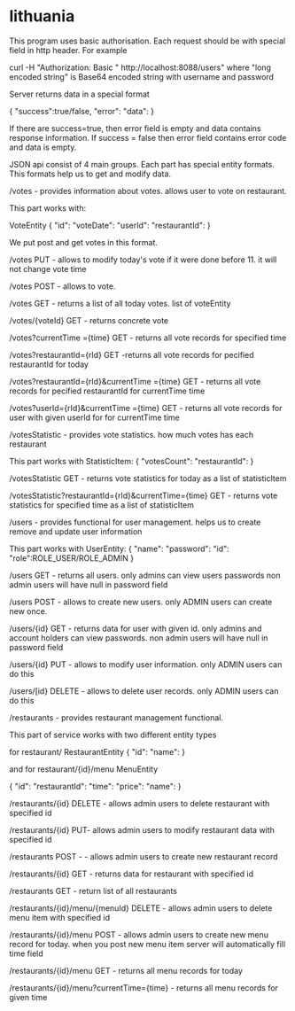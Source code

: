 # lithuania
This program uses basic authorisation. Each request should be with special field in http header. For example

curl -H "Authorization: Basic <long encoded string>" http://localhost:8088/users" where "long encoded string"
is Base64 encoded string with username and password

Server returns data in a special format

{
"success":true/false,
"error":<error text here>
"data":<response data>
}

If there are success=true, then error field is empty and data contains response information.
If success = false then error field contains error code and data is empty.

JSON api consist of 4 main groups. Each part has special entity formats. This formats help us to get and modify data.

/votes   - provides information about votes. allows user to vote on restaurant.

This part works with:

VoteEntity
{
"id":<int>
"voteDate":<long>
"userId":<int>
"restaurantId":<int>
}

We put post and get votes in this format.

/votes PUT - allows to modify today's vote if it were done before 11. it will not change vote time

/votes POST - allows to vote.

/votes GET - returns a list of all today votes. list of voteEntity

/votes/{voteId} GET - returns concrete vote

/votes?currentTime ={time} GET - returns all vote records for specified time

/votes?restaurantId={rId} GET -returns all vote records for pecified restaurantId for today

/votes?restaurantId={rId}&currentTime ={time} GET - returns all vote records for pecified restaurantId for currentTime time

/votes?userId={rId}&currentTime ={time} GET - returns all vote records for user with given userId for for currentTime time

/votesStatistic - provides vote statistics. how much votes has each restaurant


This part works with
StatisticItem:
{
"votesCount":<int>
"restaurantId":<int>
}

/votesStatistic GET - returns vote statistics for today as a list of statisticItem

/votesStatistic?restaurantId={rId}&currentTime={time} GET - returns vote statistics for specified time as a list of statisticItem

/users - provides functional for user management. helps us to create remove and update user information

This part works with
UserEntity:
{
"name":<string>
"password":<string>
"id":<int>
"role":ROLE_USER/ROLE_ADMIN
}


/users GET - returns all users. only admins can view users passwords non admin users will have null in password field

/users POST - allows to create new users. only ADMIN users can create new once.

/users/{id} GET - returns data for user with given id. only admins and account holders can view passwords.
non admin users will have null in password field

/users/{id} PUT - allows to modify user information. only ADMIN users can do this

/users/[id} DELETE - allows to delete user records. only ADMIN users can do this

/restaurants - provides restaurant management functional.

This part of service works with two different entity types

for restaurant/
RestaurantEntity
{
"id":<int>
"name":<string>
}

and for restaurant/{id}/menu
MenuEntity

{
"id":<int>
"restaurantId":<int>
"time":<long>
"price":<int>
"name":<string>
}

/restaurants/{id} DELETE - allows admin users to delete restaurant with specified id

/restaurants/{id} PUT- allows admin users to modify restaurant data with specified id

/restaurants POST - - allows admin users to create new restaurant record

/restaurants/{id} GET - returns data for restaurant with specified id

/restaurants GET - return list of all restaurants


/restaurants/{id}/menu/{menuId} DELETE - allows admin users to delete menu item with specified id

/restaurants/{id}/menu POST - allows admin users to create new menu record for today. when you post new menu item server
will automatically fill time field

/restaurants/{id}/menu GET - returns all menu records for today

/restaurants/{id}/menu?currentTime={time} - returns all menu records for given time


